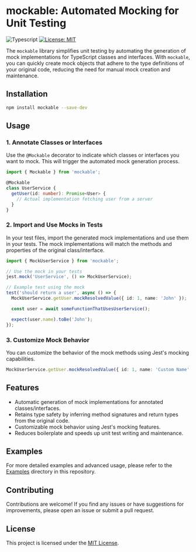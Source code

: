 # mockable: Automated Mocking for Unit Testing
![Typescript](https://shields.io/badge/TypeScript-3178C6?logo=TypeScript&logoColor=FFF&style=flat-square)
[![License: MIT](https://img.shields.io/badge/License-MIT-yellow.svg)](https://opensource.org/licenses/MIT)

The `mockable` library simplifies unit testing by automating the generation of mock implementations for TypeScript classes and interfaces. With `mockable`, you can quickly create mock objects that adhere to the type definitions of your original code, reducing the need for manual mock creation and maintenance.

## Installation

```bash
npm install mockable --save-dev
```

## Usage

### 1. Annotate Classes or Interfaces

Use the `@Mockable` decorator to indicate which classes or interfaces you want to mock. This will trigger the automated mock generation process.

```typescript
import { Mockable } from 'mockable';

@Mockable
class UserService {
  getUser(id: number): Promise<User> {
    // Actual implementation fetching user from a server
  }
}
```

### 2. Import and Use Mocks in Tests

In your test files, import the generated mock implementations and use them in your tests. The mock implementations will match the methods and properties of the original class/interface.

```typescript
import { MockUserService } from 'mockable';

// Use the mock in your tests
jest.mock('UserService', () => MockUserService);

// Example test using the mock
test('should return a user', async () => {
  MockUserService.getUser.mockResolvedValue({ id: 1, name: 'John' });

  const user = await someFunctionThatUsesUserService();

  expect(user.name).toBe('John');
});
```

### 3. Customize Mock Behavior

You can customize the behavior of the mock methods using Jest's mocking capabilities.

```typescript
MockUserService.getUser.mockResolvedValue({ id: 1, name: 'Custom Name' });
```

## Features

- Automatic generation of mock implementations for annotated classes/interfaces.
- Retains type safety by inferring method signatures and return types from the original code.
- Customizable mock behavior using Jest's mocking features.
- Reduces boilerplate and speeds up unit test writing and maintenance.

## Examples

For more detailed examples and advanced usage, please refer to the [Examples](./src/examples) directory in this repository.

## Contributing

Contributions are welcome! If you find any issues or have suggestions for improvements, please open an issue or submit a pull request.

## License

This project is licensed under the [MIT License](./LICENSE).
